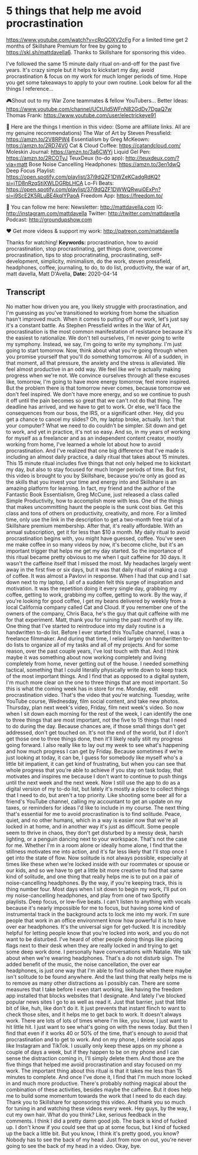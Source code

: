 # 5 things that help me avoid procrastination
https://www.youtube.com/watch?v=cRpQOXV2cFg
For a limited time get 2 months of Skillshare Premium for free by going to https://skl.sh/mattdavella6. Thanks to Skillshare for sponsoring this video.

I've followed the same 15 minute daily ritual on-and-off for the past five years. It's crazy simple but it helps to kickstart my day, avoid procrastination & focus on my work for much longer periods of time. Hope you get some takeaways to apply to your own routine. Look below for all the things I reference...

🎮Shout out to my War Zone teammates & fellow YouTubers...
Better Ideas:  https://www.youtube.com/channel/UCtUId5WFnN82GdDy7DgaQ7w
Thomas Frank:  https://www.youtube.com/user/electrickeye91

🙊 Here are the things I mention in this video:
(Some are affiliate links. All are my genuine recommendations)
The War of Art by Steven Pressfield: https://amzn.to/2V8RPW4
Essentialism by Greg McKeown: https://amzn.to/2RD74V0
Cat & Cloud Coffee: https://catandcloud.com/
Moleskin Journal: https://amzn.to/3a6CWYj
Liquid Gel Pen: https://amzn.to/2RCOTyJ
TeuxDeux (to-do app): http://teuxdeux.com/?via=matt
Bose Noise Cancelling Headphones: https://amzn.to/3en1dwQ
Deep Focus Playlist: https://open.spotify.com/playlist/37i9dQZF1DWZeKCadgRdKQ?si=jTD8nRzqStiXWLDGRbLHCA
Lo-Fi Beats: https://open.spotify.com/playlist/37i9dQZF1DWWQRwui0ExPn?si=i9ScE2K5RLuBE4kqlYPaoA
Freedom App: https://freedom.to/

💯 You can follow me here:
Newsletter:  http://mattdavella.com
IG:  http://instagram.com/mattdavella
Twitter:  http://twitter.com/mattdavella
Podcast:  http://groundupshow.com

❤️ Get more videos & support my work:
http://patreon.com/mattdavella

Thanks for watching!
**Keywords:** procrastination, how to avoid procrastination, stop procrastinating, get things done, overcome procrastination, tips to stop procratinating, procrastinating, self-development, simplicity, minimalism, do the work, steven pressfield, headphones, coffee, journaling, to do, to do list, productivity, the war of art, matt davella, Matt D'Avella, 
**Date:** 2020-04-14

## Transcript
 No matter how driven you are, you likely struggle with procrastination, and I'm guessing as you've transitioned to working from home the situation hasn't improved much. When it comes to putting off our work, let's just say it's a constant battle. As Stephen Pressfield writes in the War of Art, procrastination is the most common manifestation of resistance because it's the easiest to rationalize. We don't tell ourselves, I'm never going to write my symphony. Instead, we say, I'm going to write my symphony. I'm just going to start tomorrow. Now, think about what you're going through when you promise yourself that you'll do something tomorrow. All of a sudden, in that moment, all that pressure, the anxiety and the stress is alleviated. We feel almost productive in an odd way. We feel like we're actually making progress when we're not. We convince ourselves through all these excuses like, tomorrow, I'm going to have more energy tomorrow, feel more inspired. But the problem there is that tomorrow never comes, because tomorrow we don't feel inspired. We don't have more energy, and so we continue to push it off until the pain becomes so great that we can't not do that thing. The deadline has arrived, and we have to get to work. Or else, we'll face the consequences from our boss, the IRS, or a significant other. Hey, did you get a chance to cancel my slides? Oh, my laptop broke, actually. Isn't that your computer? What we need to do couldn't be simpler. Sit down and get to work, and yet in practice, it's not so easy. And so, in my years of working for myself as a freelancer and as an independent content creator, mostly working from home, I've learned a whole lot about how to avoid procrastination. And I've realized that one big difference that I've made is including an almost daily practice, a daily ritual that takes about 15 minutes. This 15 minute ritual includes five things that not only helped me to kickstart my day, but also to stay focused for much longer periods of time. But first, this video is brought to you by Skillshare, because you're only as good as the skills that you invest your time and energy into and Skillshare is an amazing platform for learning. In fact, my friend and the author of the Fantastic Book Essentialism, Greg McCune, just released a class called Simple Productivity, how to accomplish more with less. One of the things that makes uncommitting haunt the people is the sunk cost bias. Get this class and tons of others on productivity, creativity, and more. For a limited time, only use the link in the description to get a two-month free trial of a Skillshare premium membership. After that, it's really affordable. With an annual subscription, get it for less than $10 a month. My daily ritual to avoid procrastination begins with, you might have guessed, coffee. You've seen me make coffee in so many videos by now, it's become cliche, but it's an important trigger that helps me get my day started. So the importance of this ritual became pretty obvious to me when I quit caffeine for 30 days. It wasn't the caffeine itself that I missed the most. My headaches largely went away in the first five or six days, but it was that daily ritual of making a cup of coffee. It was almost a Pavlovi in response. When I had that cup and I sat down next to my laptop, I all of a sudden felt this surge of inspiration and motivation. It was the repetition doing it every single day, grabbing my coffee, getting to work, grabbing my coffee, getting to work. By the way, if you're looking for good coffee, I get my beans delivered by weekly from a local California company called Cat and Cloud. If you remember one of the owners of the company, Chris Baca, he's the guy that quit caffeine with me for that experiment. Matt, thank you for ruining the past month of my life. One thing that I've started to reintroduce into my daily routine is a handwritten to-do list. Before I ever started this YouTube channel, I was a freelance filmmaker. And during that time, I relied largely on handwritten to-do lists to organize all of my tasks and all of my projects. And for some reason, over the past couple years, I've lost touch with that. And I think maybe it was something about now working completely and living completely from home, never getting out of the house. I needed something tactical, something that I could literally physically write down to keep track of the most important things. And I find that as opposed to a digital system, I'm much more clear on the one to three things that are most important. So this is what the coming week has in store for me. Monday, edit procrastination video. That's the video that you're watching. Tuesday, write YouTube course, Wednesday, film social content, and take new photos. Thursday, plan next week's video, Friday, film next week's video. So now when I sit down each morning for the rest of the week, I can identify the one to three things that are most important, not the five to 15 things that I need to do during the day. Because chances are, if those small things don't get addressed, don't get touched on. It's not the end of the world, but if I don't get those one to three things done, then it'll likely really stilt my progress going forward. I also really like to lay out my week to see what's happening and how much progress I can get by Friday. Because sometimes if we're just looking at today, it can be, I guess for somebody like myself who's a little bit impatient, it can get kind of frustrating, but when you can see that whole progress that you're able to achieve if you stay on task today, that motivates and inspires me because I don't want to continue to push things until the next week and the next week. Now I still use the app to do as a digital version of my to-do list, but lately it's mostly a place to collect things that I need to do, but aren't a top priority. Like shooting some beer all for a friend's YouTube channel, calling my accountant to get an update on my taxes, or reminders for ideas I'd like to include in my course. The next thing that's essential for me to avoid procrastination is to find solitude. Peace, quiet, and no other humans, which in a way is easier now that we're all locked in at home, and in another way it's just as difficult. Some people seem to thrive in chaos, they don't get disturbed by a messy desk, harsh lighting, or a penguin dancing next to your workspace. That's not the case for me. Whether I'm in a room alone or ideally home alone, I find that the stillness motivates me into action, and it's far less likely that I'll stop once I get into the state of flow. Now solitude is not always possible, especially at times like these when we're locked inside with our roommates or spouse or our kids, and so we have to get a little bit more creative to find that same kind of solitude, and one thing that really helps me is to put on a pair of noise-cancelling headphones. By the way, if you're keeping track, this is thing number four. Most days when I sit down to begin my work, I'll put on my noise-cancelling headphones, and play from one of two Spotify playlists. Deep focus, or low-five beats. I can't listen to anything with vocals because it's nearly impossible for me to focus, but having some kind of instrumental track in the background acts to lock me into my work. I'm sure people that work in an office environment know how powerful it is to have over ear headphones. It's the universal sign for get-fucked. It is incredibly helpful for letting people know that you're locked into work, and you do not want to be disturbed. I've heard of other people doing things like placing flags next to their desk when they are really locked in and trying to get some deep work done. I personally have conversations with Natalie. We talk about when we're wearing headphones. That's a do not disturb sign. The added benefit of the music, the noise cancellation, the over ear headphones, is just one way that I'm able to find solitude when there maybe isn't solitude to be found anywhere. And the last thing that really helps me is to remove as many other distractions as I possibly can. There are some measures that I take before I even start working, like having the freedom app installed that blocks websites that I designate. And lately I've blocked popular news sites I go to as well as read it. Just that barrier, just that little bit of like, huh, like don't do it. It just prevents that instant flinch to want to check those sites, and it helps me to get back to work. It doesn't always work. There are lots of lots of times where I'm like, you know, I just want to hit little hit. I just want to see what's going on with the news today. But then I find that even if it works 40 or 50% of the time, that's enough to avoid that procrastination and to get to work. And on my phone, I delete social apps like Instagram and TikTok. I usually only keep these apps on my phone a couple of days a week, but if they happen to be on my phone and I can sense the distraction coming in, I'll simply delete them. And those are the five things that helped me avoid procrastination and stay focused on my work. The important thing about this ritual is that it takes me less than 15 minutes to complete. And once I've done it, I find that I'm much more locked in and much more productive. There's probably nothing magical about the combination of these activities, besides maybe the caffeine. But it does help me to build some momentum towards the work that I need to do each day. Thank you to Skillshare for sponsoring this video. And thank you so much for tuning in and watching these videos every week. Hey guys, by the way, I cut my own hair. What do you think? Like, serious feedback in the comments. I think I did a pretty damn good job. The back is kind of fucked up. I don't know if you could see that up at some focus, but I kind of fucked up the back a little bit. But you know, I think it's pretty good, you know? Nobody has to see the back of my head. Just from now on out, you're never going to see the back of my head in a video. Okay, bye.
